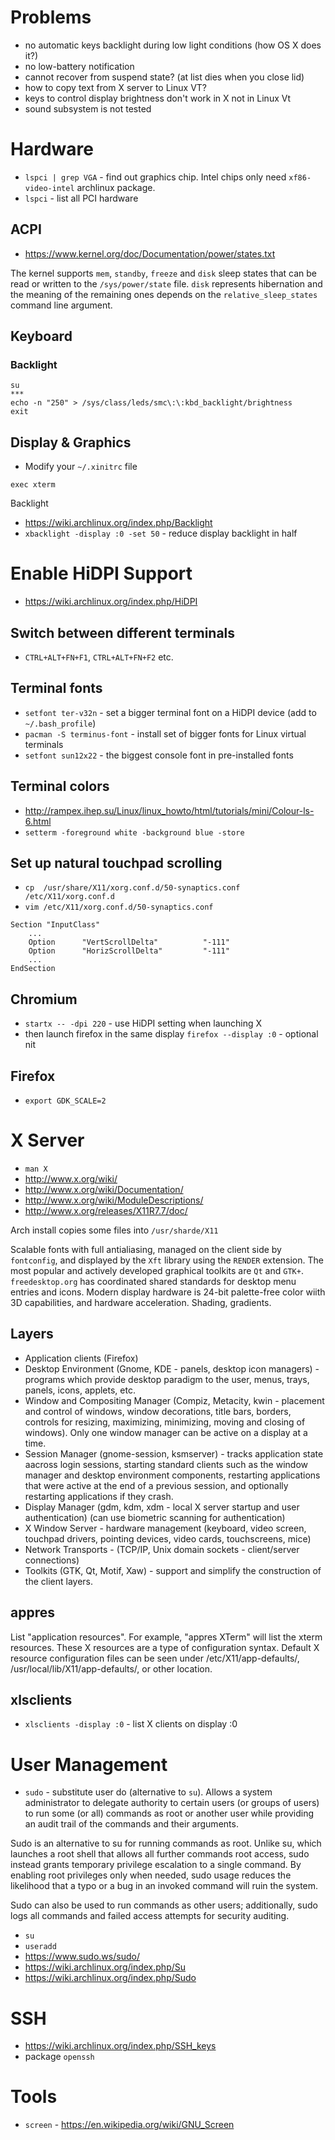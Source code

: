 # Problems
- no automatic keys backlight during low light conditions (how OS X does it?)
- no low-battery notification
- cannot recover from suspend state? (at list dies when you close lid)
- how to copy text from X server to Linux VT?
- keys to control display brightness don't work in X not in Linux Vt
- sound subsystem is not tested

# Hardware
- `lspci | grep VGA` - find out graphics chip. Intel chips only need `xf86-video-intel` archlinux package.
- `lspci` - list all PCI hardware

## ACPI
- https://www.kernel.org/doc/Documentation/power/states.txt

The kernel supports `mem`, `standby`, `freeze` and `disk` sleep states that can be read or written to the `/sys/power/state` file.  `disk` represents hibernation and the meaning of the remaining ones depends on the `relative_sleep_states` command line argument.

## Keyboard
### Backlight
```
su
***
echo -n "250" > /sys/class/leds/smc\:\:kbd_backlight/brightness
exit
```


## Display & Graphics
- Modify your `~/.xinitrc` file
```
exec xterm
```

Backlight
- https://wiki.archlinux.org/index.php/Backlight
- `xbacklight -display :0 -set 50` - reduce display backlight in half

# Enable HiDPI Support
- https://wiki.archlinux.org/index.php/HiDPI

## Switch between different terminals
- `CTRL+ALT+FN+F1`, `CTRL+ALT+FN+F2` etc.

## Terminal fonts
- `setfont ter-v32n` - set a bigger terminal font on a HiDPI device (add to `~/.bash_profile`)
- `pacman -S terminus-font` - install set of bigger fonts for Linux virtual terminals
- `setfont sun12x22`  - the biggest console font in pre-installed fonts

## Terminal colors
- http://rampex.ihep.su/Linux/linux_howto/html/tutorials/mini/Colour-ls-6.html
- `setterm -foreground white -background blue -store`

## Set up natural touchpad scrolling
- `cp  /usr/share/X11/xorg.conf.d/50-synaptics.conf /etc/X11/xorg.conf.d`
- `vim /etc/X11/xorg.conf.d/50-synaptics.conf`

```
Section "InputClass"
    ...
    Option      "VertScrollDelta"          "-111"
    Option      "HorizScrollDelta"         "-111"
    ...
EndSection
```

## Chromium
- `startx -- -dpi 220` - use HiDPI setting when launching X
- then launch firefox in the same display `firefox --display :0` - optional nit

## Firefox
- `export GDK_SCALE=2`

# X Server
- `man X` 
- http://www.x.org/wiki/
- http://www.x.org/wiki/Documentation/
- http://www.x.org/wiki/ModuleDescriptions/
- http://www.x.org/releases/X11R7.7/doc/
 
Arch install copies some files into `/usr/sharde/X11`

Scalable fonts with full antialiasing, managed on the client side by `fontconfig`, and displayed by the `Xft` library using the `RENDER` extension. The most popular and actively developed graphical toolkits are `Qt` and `GTK+`. `freedesktop.org` has coordinated shared standards for desktop menu entries and icons. Modern display hardware is 24-bit palette-free color wiith 3D capabilities, and hardware acceleration. Shading, gradients.

## Layers
- Application clients (Firefox)
- Desktop Environment (Gnome, KDE - panels, desktop icon managers) - programs which provide desktop paradigm to the user, menus, trays, panels, icons, applets, etc.
- Window and Compositing Manager (Compiz, Metacity, kwin - placement and control of windows, window decorations, title bars, borders, controls for resizing, maximizing, minimizing, moving and closing of windows). Only one window manager can be active on a display at a time.
- Session Manager (gnome-session, ksmserver) - tracks application state aacross login sessions, starting standard clients such as the window manager and desktop environment components, restarting applications that were active at the end of a previous session, and optionally restarting applications if they crash.
- Display Manager (gdm, kdm, xdm - local X server startup and user authentication) (can use biometric scanning for authentication)
- X Window Server - hardware management (keyboard, video screen, touchpad drivers, pointing devices, video cards, touchscreens, mice)
- Network Transports - (TCP/IP, Unix domain sockets - client/server connections)
- Toolkits (GTK, Qt, Motif, Xaw) - support and simplify the construction of the client layers.

## appres

List "application resources". For example, "appres XTerm" will list the xterm resources. These X resources are a type of configuration syntax. Default X resource configuration files can be seen under /etc/X11/app-defaults/, /usr/local/lib/X11/app-defaults/, or other location.

## xlsclients
- `xlsclients -display :0` - list X clients on display :0

# User Management
- `sudo` - substitute user do (alternative to `su`). Allows a system administrator to delegate authority to certain users (or groups of users) to run some (or all) commands as root or another user while providing an audit trail of the commands and their arguments. 
 
Sudo is an alternative to su for running commands as root. Unlike su, which launches a root shell that allows all further commands root access, sudo instead grants temporary privilege escalation to a single command. By enabling root privileges only when needed, sudo usage reduces the likelihood that a typo or a bug in an invoked command will ruin the system.

Sudo can also be used to run commands as other users; additionally, sudo logs all commands and failed access attempts for security auditing. 

- `su`
- `useradd`
- https://www.sudo.ws/sudo/
- https://wiki.archlinux.org/index.php/Su
- https://wiki.archlinux.org/index.php/Sudo

# SSH
- https://wiki.archlinux.org/index.php/SSH_keys
- package `openssh`

# Tools
- `screen` - https://en.wikipedia.org/wiki/GNU_Screen

